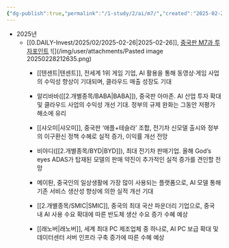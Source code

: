 ```yaml
---
{"dg-publish":true,"permalink":"/1-study/2/ai/m7/","created":"2025-02-28T21:22:49.118+09:00","updated":"2025-06-03T20:07:19.987+09:00"}
---
```



- 2025년
	- [[0.DAILY-Invest/2025/02/2025-02-26\|2025-02-26]], [중국판 M7과 투자포인트](0226_알리바바%20리턴즈.pdf#page=7&selection=286,0,291,5&color=yellow)
	  ![](/img/user/attachments/Pasted image 20250228212635.png)
		- [[텐센트\|텐센트]], 전세계 1위 게임 기업, AI 활용을 통해 동영상·게임 사업의 수익성 향상이 기대되며, 클라우드 매출 성장도 기대
		  
		- 알리바바([[2.개별종목/BABA\|BABA]]), 중국판 아마존. AI 산업 투자 확대 및 클라우드 사업의 수익성 개선 기대. 정부의 규제 완화는 그동안 저평가 해소에 유리 
		  
		- [[샤오미\|샤오미]], 중국판 ‘애플+테슬라’ 조합, 전기차 신모델 출시와 정부의 이구환신 정책 수혜로 실적 증가, 이익률 개선 전망
		  
		- 비야디([[2.개별종목/BYD\|BYD]]), 최대 전기차 판매기업. 올해 God’s eyes ADAS가 탑재된 모델의 판매 약진이 추가적인 실적 증가를 견인할 전망
		  
		- 메이퇀, 중국인의 일상생활에 가장 많이 사용되는 플랫폼으로, AI 모델 통해 기존 서비스 생산성 향상에 의한 실적 개선 기대
		  
		- [[2.개별종목/SMIC\|SMIC]], 중국의 최대 국산 파운더리 기업으로, 중국 내 AI 사용 수요 확대에 따른 반도체 생산 수요 증가 수혜 예상
		  
		- [[래노버\|래노버]], 세계 최대 PC 제조업체 중 하나로, AI PC 보급 확대 및 데이터센터 서버 인프라 구축 증가에 따른 수혜 예상

